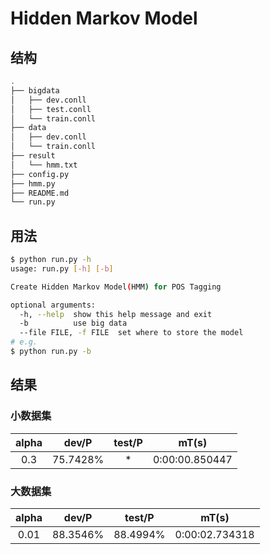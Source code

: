 # Hidden Markov Model

## 结构

```sh
.
├── bigdata
│   ├── dev.conll
│   ├── test.conll
│   └── train.conll
├── data
│   ├── dev.conll
│   └── train.conll
├── result
│   └── hmm.txt
├── config.py
├── hmm.py
├── README.md
└── run.py
```

## 用法

```sh
$ python run.py -h
usage: run.py [-h] [-b]

Create Hidden Markov Model(HMM) for POS Tagging

optional arguments:
  -h, --help  show this help message and exit
  -b          use big data
  --file FILE, -f FILE  set where to store the model
# e.g. 
$ python run.py -b
```

## 结果

### 小数据集

| alpha |  dev/P   | test/P |     mT(s)      |
| :---: | :------: | :----: | :------------: |
|  0.3  | 75.7428% |   *    | 0:00:00.850447 |

### 大数据集

| alpha | dev/P | test/P | mT(s) |
| :------: | :-------: | :------: | :------: |
| 0.01  | 88.3546% | 88.4994%  | 0:00:02.734318 |